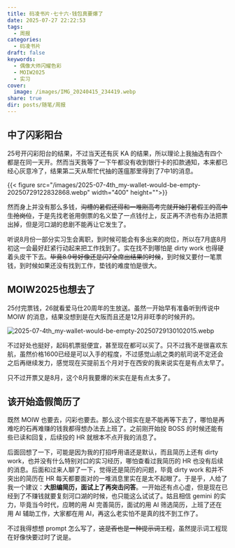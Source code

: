 ```yaml
---
title: 码凌书片·七十六·钱包真要爆了
date: 2025-07-27 22:22:53
tags:
  - 周报
categories:
  - 码凌书片
draft: false
keywords:
  - 偶像大师闪耀色彩
  - MOIW2025
  - 实习
cover:
  image: /images/IMG_20240415_234419.webp
share: true
dir: posts/随笔/周报
---
```


## 中了闪彩阳台

25号开闪彩阳台的结果，不过当天还有灰 KA 的结果，所以理论上我抽选有四个都是在同一天开。然而当天我等了一下午都没有收到银行卡的扣款通知，本来都已经心灰意冷了，结果第二天从帮忙代抽的莲瘟那里得到了7中1的消息。

{{< figure src="/images/2025-07-4th_my-wallet-would-be-empty-20250729122832868.webp"  width="400" height="">}}

然而身上并没有那么多钱，~~沟槽的暑假还得和一堆刚高考完就开始打暑假工的高中生抢岗位~~，于是先找老爸用倒票的名义垫了一点钱付上，反正再不济也有办法把票出掉，但是河口湖的悲剧不能再让它发生了。

听说8月份一部分实习生会离职，到时候可能会有多出来的岗位，所以在7月底8月初这一会最好赶紧行动起来把工作找到了。实在找不到哪怕是 dirty work 也得硬着头皮干下去。~~毕竟8.9号好像还是闪7全席出结果的时候~~，到时候又要付一笔票钱，到时候如果还没有找到工作，垫钱的难度怕是很大。

## MOIW2025也想去了

25付完票钱，26就看爱马仕20周年的生放送。虽然一开始早有准备听到传说中 MOIW 的消息，结果没想到是在大阪而且还是12月非旺季的时候开的。

![2025-07-4th_my-wallet-would-be-empty-20250729130102015.webp](/images/2025-07-4th_my-wallet-would-be-empty-20250729130102015.webp)

不过好处也挺好，起码机票挺便宜，甚至现在都可以买了。只不过我不是很喜欢东航，虽然价格1600已经是可以入手的程度，不过感觉山航之类的航司说不定还会之后再继续发力，感觉现在买提前五个月对于在西安的我来说实在是有点太早了。

只不过开票又是8月，这个8月我要爆的米实在是有点太多了。

## 该开始造假简历了

既然 MOIW 也要去，闪彩也要去。那么这个班实在是不能再等下去了，哪怕是再难吃的石再难赚的钱我都得想办法去上班了。之前刚开始投 BOSS 的时候还能有些已读和回复，后续投的 HR 就根本不点开我的消息了。

后面回想了一下，可能是因为我的打招呼用语还是默认，而且简历上还有 dirty work，也并没有什么特别对口的实习经历，哪怕查看过我简历的 HR 也没有后续的消息。后面和过来人聊了一下，觉得还是简历的问题，毕竟 dirty work 和并不突出的简历在 HR 每天都要面对的一堆消息里实在是太不起眼了。于是乎，人给了我一个建议：**大胆编简历，面试上了再突击问答**。一开始还有点心虚，但是现在已经到了不赚钱就要复刻河口湖的时候，也只能这么试试了。姑且相信 gemini 的实力，毕竟当今时代，应聘的用 AI 完善简历，面试的用 AI 筛选简历，上班了还在用 AI 辅助工作，大家都在用 AI，再这么老实怕不是真的找不到工作了。

不过我得想想 prompt 怎么写了，~~这是否也是一种提示词工程~~，虽然提示词工程现在好像快要过时了说是。